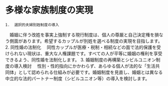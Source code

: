 # 多様な家族制度の実現
	1.	選択的夫婦別姓制度の導入
　婚姻に伴う改姓を事実上強制する現行制度は、個人の尊厳と自己決定権を損なう側面があります。希望するカップルが別姓を選べる制度の実現を目指します。
	2.	同性婚の法制化
　同性カップルが医療・税制・相続などの面で法的保護を受けられない現状は、重大な人権課題です。すべての人が平等に婚姻の権利を享受できるよう、同性婚を法制化します。
	3.	婚姻制度の再構築とシビルユニオン制度の導入検討
　性別・性的指向にかかわらず、あらゆる個人が法的な「生活共同体」として認められる仕組みが必要です。婚姻制度を見直し、婚姻とは異なる中立的な法的パートナー制度（シビルユニオン等）の導入を検討します。